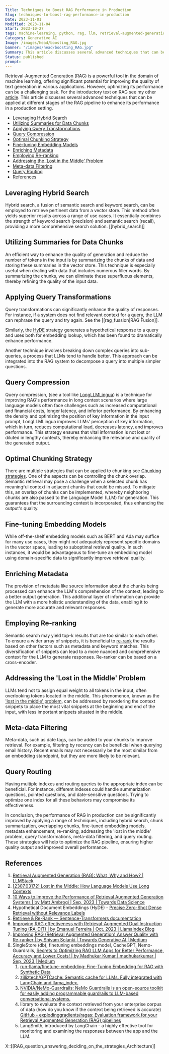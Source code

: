 ```yaml
---
Title: Techniques to Boost RAG Performance in Production
Slug: techniques-to-boost-rag-performance-in-production
Date: 2023-11-01
Modified: 2023-11-04
Start: 2023-10-27
tags: machine-learning, python, rag, llm, retrieval-augmented-generation, re-reanking, 
Category: Generative AI
Image: /images/head/boosting_RAG.jpg
banner: "/images/head/boosting_RAG.jpg"
Summary: This article discusses several advanced techniques that can be applied at different stages of the RAG pipeline to enhance its performance in a production setting.
Status: published
prompt:
---
```

Retrieval-Augmented Generation (RAG) is a powerful tool in the domain of machine learning, offering significant potential for improving the quality of text generation in various applications. However, optimizing its performance can be a challenging task. For the introductory text on RAG see my other [article](https://safjan.com/understanding-retrieval-augmented-generation-rag-empowering-llms/). This article discusses several advanced techniques that can be applied at different stages of the RAG pipeline to enhance its performance in a production setting.

<!-- MarkdownTOC levels="2,3" autolink="true" autoanchor="true" -->

- [Leveraging Hybrid Search](#leveraging-hybrid-search)
- [Utilizing Summaries for Data Chunks](#utilizing-summaries-for-data-chunks)
- [Applying Query Transformations](#applying-query-transformations)
- [Query Compression](#query-compression)
- [Optimal Chunking Strategy](#optimal-chunking-strategy)
- [Fine-tuning Embedding Models](#fine-tuning-embedding-models)
- [Enriching Metadata](#enriching-metadata)
- [Employing Re-ranking](#employing-re-ranking)
- [Addressing the 'Lost in the Middle' Problem](#addressing-the-lost-in-the-middle-problem)
- [Meta-data Filtering](#meta-data-filtering)
- [Query Routing](#query-routing)
- [References](#references)

<!-- /MarkdownTOC -->

<a id="leveraging-hybrid-search"></a>
## Leveraging Hybrid Search

Hybrid search, a fusion of semantic search and keyword search, can be employed to retrieve pertinent data from a vector store. This method often yields superior results across a range of use cases. It essentially combines the strength of keyword search (precision) and semantic search (recall), providing a more comprehensive search solution.
[[hybrid_search]]

<a id="utilizing-summaries-for-data-chunks"></a>
## Utilizing Summaries for Data Chunks

An efficient way to enhance the quality of generation and reduce the number of tokens in the input is by summarizing the chunks of data and storing these summaries in the vector store. This technique is especially useful when dealing with data that includes numerous filler words. By summarizing the chunks, we can eliminate these superfluous elements, thereby refining the quality of the input data.
<a id="query-compression"></a>

<a id="applying-query-transformations"></a>
## Applying Query Transformations

Query transformations can significantly enhance the quality of responses. For instance, if a system does not find relevant context for a query, the LLM can rephrase the query and try again. See the [[rag_fussion|RAG Fusion]].

Similarly, the [HyDE](http://boston.lti.cs.cmu.edu/luyug/HyDE/HyDE.pdf) strategy generates a hypothetical response to a query and uses both for embedding lookup, which has been found to dramatically enhance performance. 

Another technique involves breaking down complex queries into sub-queries, a process that LLMs tend to handle better. This approach can be integrated into the RAG system to decompose a query into multiple simpler questions.

<a id="query-compression"></a>
## Query Compression

Query compression, (see a tool like [LongLLMLingua](https://www.microsoft.com/en-us/research/project/llmlingua/longllmlingua/)) is a technique for improving RAG's performance in long context scenarios where large language models often face challenges such as increased computational and financial costs, longer latency, and inferior performance. By enhancing the density and optimizing the position of key information in the input prompt, LongLLMLingua improves LLMs' perception of key information, which in turn, reduces computational load, decreases latency, and improves performance. This strategy ensures that vital information is not lost or diluted in lengthy contexts, thereby enhancing the relevance and quality of the generated output.
<a id="optimal-chunking-strategy"></a>
## Optimal Chunking Strategy

There are multiple strategies that can be applied to chunking see [Chunking strategies](https://safjan.com/from-fixed-size-to-nlp-chunking-a-deep-dive-into-text-chunking-techniques/#from-fixed-size-to-nlp-chunking-a-deep-dive-into-text-chunking-techniques). One of the aspects can be controlling the chunk overlap. Semantic retrieval may pose a challenge when a selected chunk has meaningful context in adjacent chunks that could be missed. To mitigate this, an overlap of chunks can be implemented, whereby neighboring chunks are also passed to the Language Model (LLM) for generation. This guarantees that the surrounding context is incorporated, thus enhancing the output's quality.

<a id="fine-tuning-embedding-models"></a>
## Fine-tuning Embedding Models

While off-the-shelf embedding models such as BERT and Ada may suffice for many use cases, they might not adequately represent specific domains in the vector space, leading to suboptimal retrieval quality. In such instances, it would be advantageous to fine-tune an embedding model using domain-specific data to significantly improve retrieval quality.

<a id="enriching-metadata"></a>
## Enriching Metadata

The provision of metadata like source information about the chunks being processed can enhance the LLM's comprehension of the context, leading to a better output generation. This additional layer of information can provide the LLM with a more holistic understanding of the data, enabling it to generate more accurate and relevant responses.

<a id="employing-re-ranking"></a>
## Employing Re-ranking

Semantic search may yield top-k results that are too similar to each other. To ensure a wider array of snippets, it is beneficial to [re-rank](https://www.sbert.net/examples/applications/retrieve_rerank/README.html) the results based on other factors such as metadata and keyword matches. This diversification of snippets can lead to a more nuanced and comprehensive context for the LLM to generate responses. Re-ranker can be based on a cross-encoder.

<a id="addressing-the-lost-in-the-middle-problem"></a>
## Addressing the 'Lost in the Middle' Problem

LLMs tend not to assign equal weight to all tokens in the input, often overlooking tokens located in the middle. This phenomenon, known as the ['lost in the middle' problem](https://arxiv.org/abs/2307.03172), can be addressed by reordering the context snippets to place the most vital snippets at the beginning and end of the input, with less important snippets situated in the middle.

<a id="meta-data-filtering"></a>
## Meta-data Filtering

Meta-data, such as date tags, can be added to your chunks to improve retrieval. For example, filtering by recency can be beneficial when querying email history. Recent emails may not necessarily be the most similar from an embedding standpoint, but they are more likely to be relevant. 

<a id="query-routing"></a>
## Query Routing

Having multiple indexes and routing queries to the appropriate index can be beneficial. For instance, different indexes could handle summarization questions, pointed questions, and date-sensitive questions. Trying to optimize one index for all these behaviors may compromise its effectiveness. 

In conclusion, the performance of RAG in production can be significantly improved by applying a range of techniques, including hybrid search, chunk summarization, overlapping chunks, fine-tuned embedding models, metadata enhancement, re-ranking, addressing the 'lost in the middle' problem, query transformations, meta-data filtering, and query routing. These strategies will help to optimize the RAG pipeline, ensuring higher quality output and improved overall performance.

<a id="references"></a>
## References
1. [Retrieval Augmented Generation (RAG): What, Why and How? | LLMStack](https://llmstack.ai/blog/retrieval-augmented-generation)
2. [[2307.03172] Lost in the Middle: How Language Models Use Long Contexts](https://arxiv.org/abs/2307.03172)
3. [10 Ways to Improve the Performance of Retrieval Augmented Generation Systems | by Matt Ambrogi | Sep, 2023 | Towards Data Science](https://towardsdatascience.com/10-ways-to-improve-the-performance-of-retrieval-augmented-generation-systems-5fa2cee7cd5c)
4. Hypothetical Document Embeddings (HyDE) - [Precise Zero-Shot Dense Retrieval without Relevance Labels](http://boston.lti.cs.cmu.edu/luyug/HyDE/HyDE.pdf)
5. [Retrieve & Re-Rank — Sentence-Transformers documentation](https://www.sbert.net/examples/applications/retrieve_rerank/README.html)
6. [Improving RAG effectiveness with Retrieval-Augmented Dual Instruction Tuning (RA-DIT) | by Emanuel Ferreira | Oct, 2023 | LlamaIndex Blog](https://blog.llamaindex.ai/improving-rag-effectiveness-with-retrieval-augmented-dual-instruction-tuning-ra-dit-01e73116655d)
7. [Improving RAG (Retrieval Augmented Generation) Answer Quality with Re-ranker | by Shivam Solanki | Towards Generative AI | Medium](https://medium.com/towards-generative-ai/improving-rag-retrieval-augmented-generation-answer-quality-with-re-ranker-55a19931325)
8. SingleStore (db), finetuning embeddings model, CacheGPT, Nemo-Guardrails, [Secrets to Optimizing RAG LLM Apps for Better Performance, Accuracy and Lower Costs! | by Madhukar Kumar | madhukarkumar | Sep, 2023 | Medium](https://madhukarkumar.medium.com/secrets-to-optimizing-rag-llm-apps-for-better-accuracy-performance-and-lower-cost-da1014127c0a)
	1. [ run-llama/finetune-embedding: Fine-Tuning Embedding for RAG with Synthetic Data](https://github.com/run-llama/finetune-embedding)
	2. [zilliztech/GPTCache: Semantic cache for LLMs. Fully integrated with LangChain and llama\_index.](https://github.com/zilliztech/GPTCache)
	3. [NVIDIA/NeMo-Guardrails: NeMo Guardrails is an open-source toolkit for easily adding programmable guardrails to LLM-based conversational systems.](https://github.com/NVIDIA/NeMo-Guardrails)
	4. library to evaluate the context retrieved from your enterprise corpus of data (how do you know if the context being retrieved is accurate) [GitHub - explodinggradients/ragas: Evaluation framework for your Retrieval Augmented Generation (RAG) pipelines](https://github.com/explodinggradients/ragas)
	5.  LangSmith, introduced by LangChain - a highly effective tool for monitoring and examining the responses between the app and the LLM.

X::[[RAG_question_answering_deciding_on_the_strategies_Architecture]]





